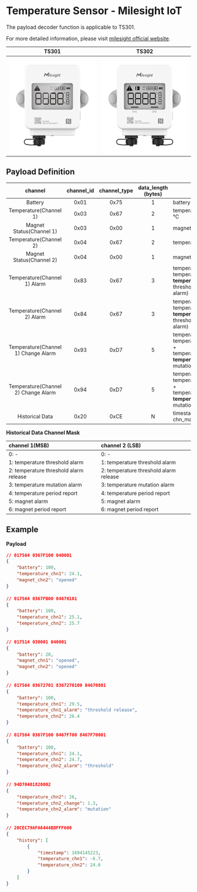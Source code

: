 # Temperature Sensor - Milesight IoT

The payload decoder function is applicable to TS301.

For more detailed information, please visit [milesight official website](https://www.milesight-iot.com).

|        TS301        |        TS302        |
| :-----------------: | :-----------------: |
| ![TS301](TS301.png) | ![TS302](TS302.png) |

## Payload Definition

|               channel               | channel_id | channel_type | data_length (bytes) | description                                                                                                                         |
| :---------------------------------: | :--------: | :----------: | :-----------------: | ----------------------------------------------------------------------------------------------------------------------------------- |
|               Battery               |    0x01    |     0x75     |          1          | battery(1B), unit: %                                                                                                                |
|       Temperature(Channel 1)        |    0x03    |     0x67     |          2          | temperature_chn1(2B), unit: ℃                                                                                                       |
|      Magnet Status(Channel 1)       |    0x03    |     0x00     |          1          | magnet_chn1(1B)                                                                                                                     |
|       Temperature(Channel 2)        |    0x04    |     0x67     |          2          | temperature_chn2(2B),unit: ℃                                                                                                        |
|      Magnet Status(Channel 2)       |    0x04    |     0x00     |          1          | magnet_chn2(1B)                                                                                                                     |
|    Temperature(Channel 1) Alarm     |    0x83    |     0x67     |          3          | temperature_chn1(2B) + temperature_chn1_alarm(1B)<br/>**temperature_chn1_alarm**: (0: threshold release, 1: threshold alarm)        |
|    Temperature(Channel 2) Alarm     |    0x84    |     0x67     |          3          | temperature_chn2(2B) + temperature_chn2_alarm(1B)<br/>**temperature_chn2_alarm**: (0: threshold release, 1: threshold alarm)        |
| Temperature(Channel 1) Change Alarm |    0x93    |     0xD7     |          5          | temperature_chn1(2B) + temperature_chn1_change(2B) + temperature_chn1_alarm(1B)<br/>**temperature_chn1_alarm**: (2: mutation alarm) |
| Temperature(Channel 2) Change Alarm |    0x94    |     0xD7     |          5          | temperature_chn2(2B) + temperature_chn2_change(2B) + temperature_chn2_alarm(1B)<br/>**temperature_chn2_alarm**: (2: mutation alarm) |
|           Historical Data           |    0x20    |     0xCE     |          N          | timestamp(4B) + chn_mask(1B) + data(MB)<br/>                                                                                        |

**Historical Data Channel Mask**

| channel 1(MSB)                         | channel 2 (LSB)                        |
| :------------------------------------- | :------------------------------------- |
| 0: -                                   | 0: -                                   |
| 1: temperature threshold alarm         | 1: temperature threshold alarm         |
| 2: temperature threshold alarm release | 2: temperature threshold alarm release |
| 3: temperature mutation alarm          | 3: temperature mutation alarm          |
| 4: temperature period report           | 4: temperature period report           |
| 5: magnet alarm                        | 5: magnet alarm                        |
| 6: magnet period report                | 6: magnet period report                |

## Example

**Payload**

```json
// 017564 0367F100 040001
{
    "battery": 100,
    "temperature_chn1": 24.1,
    "magnet_chn2": "opened"
}

// 017564 0367FB00 04670101
{
    "battery": 100,
    "temperature_chn1": 25.1,
    "temperature_chn2": 25.7
}

// 017514 030001 040001
{
    "battery": 20,
    "magnet_chn1": "opened",
    "magnet_chn2": "opened"
}

// 017564 03672701 8367270100 04670801
{
    "battery": 100,
    "temperature_chn1": 29.5,
    "temperature_chn1_alarm": "threshold release",
    "temperature_chn2": 26.4
}

// 017564 0367F100 0467F700 8467F70001
{
    "battery": 100,
    "temperature_chn1": 24.1,
    "temperature_chn2": 24.7,
    "temperature_chn2_alarm": "threshold"
}

// 94D70401820002
{
    "temperature_chn2": 26,
    "temperature_chn2_change": 1.3,
    "temperature_chn2_alarm": "mutation"
}

// 20CEC79AFA6444BDFFF600
{
    "history": [
        {
            "timestamp": 1694145223,
            "temperature_chn1": -6.7,
            "temperature_chn2": 24.6
        }
    ]
}
```
